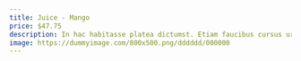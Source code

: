 ```yaml
---
title: Juice - Mango
price: $47.75
description: In hac habitasse platea dictumst. Etiam faucibus cursus urna. Ut tellus.
image: https://dummyimage.com/800x500.png/dddddd/000000
---
```


